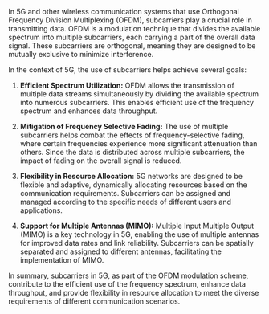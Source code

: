 

In 5G and other wireless communication systems that use Orthogonal Frequency Division Multiplexing (OFDM), subcarriers play a crucial role in transmitting data. OFDM is a modulation technique that divides the available spectrum into multiple subcarriers, each carrying a part of the overall data signal. These subcarriers are orthogonal, meaning they are designed to be mutually exclusive to minimize interference.

In the context of 5G, the use of subcarriers helps achieve several goals:

1. **Efficient Spectrum Utilization:** OFDM allows the transmission of multiple data streams simultaneously by dividing the available spectrum into numerous subcarriers. This enables efficient use of the frequency spectrum and enhances data throughput.

2. **Mitigation of Frequency Selective Fading:** The use of multiple subcarriers helps combat the effects of frequency-selective fading, where certain frequencies experience more significant attenuation than others. Since the data is distributed across multiple subcarriers, the impact of fading on the overall signal is reduced.

3. **Flexibility in Resource Allocation:** 5G networks are designed to be flexible and adaptive, dynamically allocating resources based on the communication requirements. Subcarriers can be assigned and managed according to the specific needs of different users and applications.

4. **Support for Multiple Antennas (MIMO):** Multiple Input Multiple Output (MIMO) is a key technology in 5G, enabling the use of multiple antennas for improved data rates and link reliability. Subcarriers can be spatially separated and assigned to different antennas, facilitating the implementation of MIMO.

In summary, subcarriers in 5G, as part of the OFDM modulation scheme, contribute to the efficient use of the frequency spectrum, enhance data throughput, and provide flexibility in resource allocation to meet the diverse requirements of different communication scenarios.
